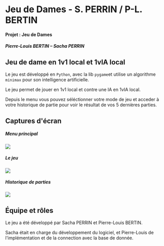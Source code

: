 # Jeu de Dames - S. PERRIN / P-L. BERTIN

#### Projet : Jeu de Dames 

##### Pierre-Louis BERTIN – Sacha PERRIN 

## Jeu de dame en 1v1 local et 1vIA local

Le jeu est développé en ``Python``, avec la lib ``pygame``et utilise un algorithme ``minimax`` pour son intelligence artificielle.

Le jeu permet de jouer en 1v1 local et contre une IA en 1vIA local.

Depuis le menu vous pouvez séléctionner votre mode de jeu et acceder à votre historique de partie pour voir le résultat de vos 5 dernières parties.

## Captures d'écran

##### Menu principal
![](https://i.imgur.com/fVKhg5Q.png)

##### Le jeu
![](https://i.imgur.com/LI2LjEx.png)

##### Historique de parties
![](https://i.imgur.com/l6MNZh5.png)


## Équipe et rôles
Le jeu a été développé par Sacha PERRIN et Pierre-Louis BERTIN.

Sacha était en charge du développement du logiciel, et Pierre-Louis de l'implémentation et de la connection avec la base de donnée.


